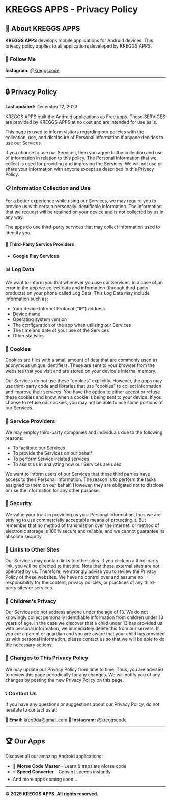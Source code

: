 # KREGGS APPS - Privacy Policy

## 📱 About KREGGS APPS

**KREGGS APPS** develops mobile applications for Android devices. This privacy policy applies to all applications developed by KREGGS APPS.

### 🔗 Follow Me
**Instagram:** [@kreggscode](https://instagram.com/kreggscode)

---

## 🔒 Privacy Policy

**Last updated:** December 12, 2023

KREGGS APPS built the Android applications as Free apps. These SERVICES are provided by KREGGS APPS at no cost and are intended for use as is.

This page is used to inform visitors regarding our policies with the collection, use, and disclosure of Personal Information if anyone decides to use our Services.

If you choose to use our Services, then you agree to the collection and use of information in relation to this policy. The Personal Information that we collect is used for providing and improving the Services. We will not use or share your information with anyone except as described in this Privacy Policy.

### 📋 Information Collection and Use

For a better experience while using our Services, we may require you to provide us with certain personally identifiable information. The information that we request will be retained on your device and is not collected by us in any way.

The apps do use third-party services that may collect information used to identify you.

#### 🔗 Third-Party Service Providers
- **Google Play Services**

### 📊 Log Data

We want to inform you that whenever you use our Services, in a case of an error in the app we collect data and information (through third-party products) on your phone called Log Data. This Log Data may include information such as:

- Your device Internet Protocol ("IP") address
- Device name
- Operating system version
- The configuration of the app when utilizing our Services
- The time and date of your use of the Services
- Other statistics

### 🍪 Cookies

Cookies are files with a small amount of data that are commonly used as anonymous unique identifiers. These are sent to your browser from the websites that you visit and are stored on your device's internal memory.

Our Services do not use these "cookies" explicitly. However, the apps may use third-party code and libraries that use "cookies" to collect information and improve their services. You have the option to either accept or refuse these cookies and know when a cookie is being sent to your device. If you choose to refuse our cookies, you may not be able to use some portions of our Services.

### 🏢 Service Providers

We may employ third-party companies and individuals due to the following reasons:

- To facilitate our Services
- To provide the Services on our behalf
- To perform Service-related services
- To assist us in analyzing how our Services are used

We want to inform users of our Services that these third parties have access to their Personal Information. The reason is to perform the tasks assigned to them on our behalf. However, they are obligated not to disclose or use the information for any other purpose.

### 🔐 Security

We value your trust in providing us your Personal Information, thus we are striving to use commercially acceptable means of protecting it. But remember that no method of transmission over the internet, or method of electronic storage is 100% secure and reliable, and we cannot guarantee its absolute security.

### 🔗 Links to Other Sites

Our Services may contain links to other sites. If you click on a third-party link, you will be directed to that site. Note that these external sites are not operated by us. Therefore, we strongly advise you to review the Privacy Policy of these websites. We have no control over and assume no responsibility for the content, privacy policies, or practices of any third-party sites or services.

### 👶 Children's Privacy

Our Services do not address anyone under the age of 13. We do not knowingly collect personally identifiable information from children under 13 years of age. In the case we discover that a child under 13 has provided us with personal information, we immediately delete this from our servers. If you are a parent or guardian and you are aware that your child has provided us with personal information, please contact us so that we will be able to do the necessary actions.

### 📝 Changes to This Privacy Policy

We may update our Privacy Policy from time to time. Thus, you are advised to review this page periodically for any changes. We will notify you of any changes by posting the new Privacy Policy on this page.

### 📞 Contact Us

If you have any questions or suggestions about our Privacy Policy, do not hesitate to contact us at:

**📧 Email:** kreg9da@gmail.com
**📱 Instagram:** [@kreggscode](https://instagram.com/kreggscode)

---

## 🏆 Our Apps

Discover all our amazing Android applications:

- 🚀 **Morse Code Master** - Learn & translate Morse code
- ⚡ **Speed Converter** - Convert speeds instantly
- And more apps coming soon...

---

**© 2025 KREGGS APPS. All rights reserved.**
